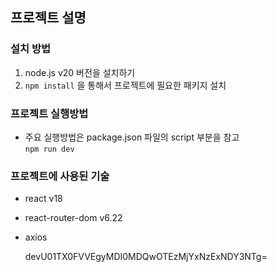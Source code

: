 ## 프로젝트 설명

### 설치 방법

1. node.js v20 버전을 설치하기
2. `npm install` 을 통해서 프로젝트에 필요한 패키지 설치

### 프로젝트 실행방법

- 주요 실행방법은 package.json 파일의 script 부분을 참고  
  `npm run dev`

### 프로젝트에 사용된 기술

- react v18
- react-router-dom v6.22
- axios

  devU01TX0FVVEgyMDI0MDQwOTEzMjYxNzExNDY3NTg=
